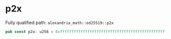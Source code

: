 # p2x

Fully qualified path: `alexandria_math::ed25519::p2x`

```rust
pub const p2x: u256 = 0xffffffffffffffffffffffffffffffffffffffffffffffffffffffffffffffda;
```

